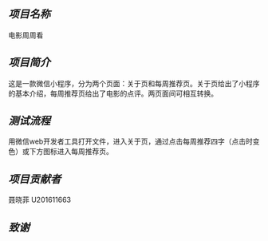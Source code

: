 ## ***项目名称***

 电影周周看

## ***项目简介***

这是一款微信小程序，分为两个页面：关于页和每周推荐页。关于页给出了小程序的基本介绍，每周推荐页给出了电影的点评。两页面间可相互转换。

## ***测试流程***

用微信web开发者工具打开文件，进入关于页，通过点击每周推荐四字（点击时变色）或下方图标进入每周推荐页。

## ***项目贡献者***

聂晓菲  U201611663

## ***致谢***